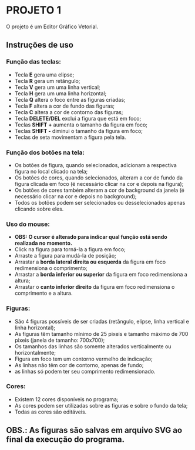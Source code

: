 <h1>PROJETO 1</h1>
  <p>O projeto é um Editor Gráfico Vetorial.</p>

## Instruções de uso

### Função das teclas:

* Tecla **E** gera uma elipse;
* Tecla **R** gera um retângulo;
* Tecla **V** gera um uma linha vertical;
* Tecla **H** gera um uma linha horizontal;
* Tecla **Q** altera o foco entre as figuras criadas;
* Tecla **F** altera a cor de fundo das figuras;
* Tecla **C** altera a cor de contorno das figuras;
* Tecla **DELETE/DEL** exclui a figura que está em foco;
* Teclas **SHIFT +** aumenta o tamanho da figura em foco;
* Teclas **SHIFT -** diminui o tamanho da figura em foco;
* Teclas de seta movimentam a figura pela tela.

### Função dos botões na tela:

* Os botões de figura, quando selecionados, adicionam a respectiva figura no local clicado na tela;
* Os botões de cores, quando selecionados, alteram a cor de fundo da figura clicada em foco (é necessário clicar na cor e depois na figura);
* Os botões de cores também alteram a cor de background da janela (é necessário clicar na cor e depois no background);
* Todos os botões podem ser selecionados ou desselecionados apenas clicando sobre eles.

### Uso do mouse:

* **OBS: O cursor é alterado para indicar qual função está sendo realizada no momento.**
* Click na figura para torná-la a figura em foco;
* Arraste a figura para mudá-la de posição;
* Arrastar a **borda lateral direita ou esquerda** da figura em foco redimensiona o comprimento;
* Arrastar a **borda inferior ou superior** da figura em foco redimensiona a altura;
* Arrastar o **canto inferior direito** da figura em foco redimensiona o comprimento e a altura.

### Figuras:

* São 4 figuras possíveis de ser criadas (retângulo, elipse, linha vertical e linha horizontal);
* As figuras têm tamanho mínimo de 25 pixeis e tamanho máximo de 700 pixeis (janela de tamanho: 700x700);
* Os tamanhos das linhas são somente alterados verticalmente ou horizontalmente;
* Figura em foco tem um contorno vermelho de indicação;
* As linhas não têm cor de contorno, apenas de fundo;
* as linhas só podem ter seu comprimento redimensionado.

### Cores:

* Existem 12 cores disponíveis no programa;
* As cores podem ser utilizadas sobre as figuras e sobre o fundo da tela;
* Todas as cores são editáveis.

## OBS.: As figuras são salvas em arquivo SVG ao final da execução do programa.
